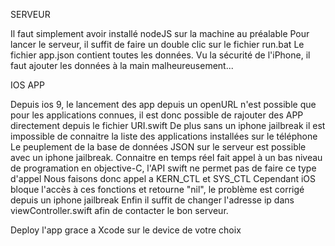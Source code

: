 
SERVEUR

Il faut simplement avoir installé nodeJS sur la machine au préalable
Pour lancer le serveur,
il suffit de faire un double clic sur le fichier run.bat
Le fichier app.json contient toutes les données.
Vu la sécurité de l'iPhone, il faut ajouter les données à la main malheureusement...



IOS APP

Depuis ios 9, le lancement des app depuis un openURL n'est possible que pour les applications connues,
il est donc possible de rajouter des APP directement depuis le fichier URI.swift
De plus sans un iphone jailbreak il est impossible de connaitre la liste des applications installées sur le téléphone
Le peuplement de la base de données JSON sur le serveur est possible avec un iphone jailbreak.
Connaitre en temps réel fait appel à un bas niveau de programation en objective-C, l'API swift ne permet pas de faire ce type d'appel
Nous faisons donc appel a KERN_CTL et SYS_CTL
Cependant iOS bloque l'accès à ces fonctions et retourne "nil", le problème est corrigé depuis un iphone jailbreak
Enfin il suffit de changer l'adresse ip dans viewController.swift afin de contacter le bon serveur.

Deploy l'app grace a Xcode sur le device de votre choix
